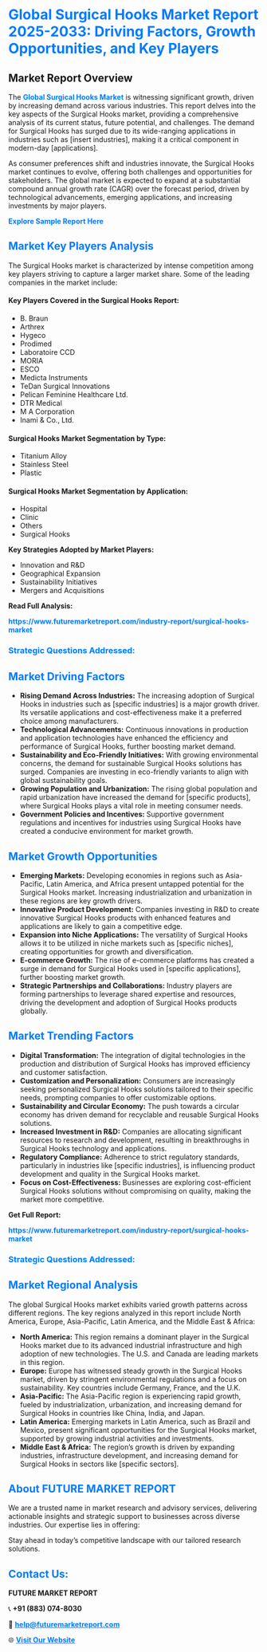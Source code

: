 <h1 style="color: #007BFF;">Global Surgical Hooks Market Report 2025-2033: Driving Factors, Growth Opportunities, and Key Players</h1>

<section id="overview">
<h2>Market Report Overview</h2>
<p>The <a href="https://www.futuremarketreport.com/industry-report/surgical-hooks-market" style="color: #007BFF; text-decoration: none;"><strong>Global Surgical Hooks Market</strong></a> is witnessing significant growth, driven by increasing demand across various industries. This report delves into the key aspects of the Surgical Hooks market, providing a comprehensive analysis of its current status, future potential, and challenges. The demand for Surgical Hooks has surged due to its wide-ranging applications in industries such as [insert industries], making it a critical component in modern-day [applications].</p>
<p>As consumer preferences shift and industries innovate, the Surgical Hooks market continues to evolve, offering both challenges and opportunities for stakeholders. The global market is expected to expand at a substantial compound annual growth rate (CAGR) over the forecast period, driven by technological advancements, emerging applications, and increasing investments by major players.</p>
</section>

<section id="overview">
<p><a href="https://www.futuremarketreport.com/request-sample/reportId=123473" style="color: #007BFF; text-decoration: none;"><strong>Explore Sample Report Here</strong></a></p>
</section>

<section id="key-players">
<h2 style="color: #007BFF;">Market Key Players Analysis</h2>
<p>The Surgical Hooks market is characterized by intense competition among key players striving to capture a larger market share. Some of the leading companies in the market include:</p>
<h4>Key Players Covered in the Surgical Hooks Report:</h4>
<ul><li>B. Braun</li><li>Arthrex</li><li>Hygeco</li><li>Prodimed</li><li>Laboratoire CCD</li><li>MORIA</li><li>ESCO</li><li>Medicta Instruments</li><li>TeDan Surgical Innovations</li><li>Pelican Feminine Healthcare Ltd.</li><li>DTR Medical</li><li>M A Corporation</li><li>Inami &amp; Co., Ltd.</li></ul>
<h4>Surgical Hooks Market Segmentation by Type:</h4>
<ul><li>Titanium Alloy</li><li>Stainless Steel</li><li>Plastic</li></ul>

<h4>Surgical Hooks Market Segmentation by Application:</h4>
<ul><li>Hospital</li><li>Clinic</li><li>Others</li><li>Surgical Hooks</li></ul>
<p><strong>Key Strategies Adopted by Market Players:</strong></p>
<ul>
<li>Innovation and R&D</li>
<li>Geographical Expansion</li>
<li>Sustainability Initiatives</li>
<li>Mergers and Acquisitions</li>
</ul>
</section>

<section>
<p><strong>Read Full Analysis: </strong></p><a href="https://www.futuremarketreport.com/industry-report/surgical-hooks-market" style="color: #007BFF; text-decoration: none;"><strong>https://www.futuremarketreport.com/industry-report/surgical-hooks-market</strong></a>
<h3 style="color: #007BFF;">Strategic Questions Addressed:</h3>
</section>

<section id="driving-factors">
<h2 style="color: #007BFF;">Market Driving Factors</h2>
<ul>
<li><strong>Rising Demand Across Industries:</strong> The increasing adoption of Surgical Hooks in industries such as [specific industries] is a major growth driver. Its versatile applications and cost-effectiveness make it a preferred choice among manufacturers.</li>
<li><strong>Technological Advancements:</strong> Continuous innovations in production and application technologies have enhanced the efficiency and performance of Surgical Hooks, further boosting market demand.</li>
<li><strong>Sustainability and Eco-Friendly Initiatives:</strong> With growing environmental concerns, the demand for sustainable Surgical Hooks solutions has surged. Companies are investing in eco-friendly variants to align with global sustainability goals.</li>
<li><strong>Growing Population and Urbanization:</strong> The rising global population and rapid urbanization have increased the demand for [specific products], where Surgical Hooks plays a vital role in meeting consumer needs.</li>
<li><strong>Government Policies and Incentives:</strong> Supportive government regulations and incentives for industries using Surgical Hooks have created a conducive environment for market growth.</li>
</ul>
</section>

<section id="growth-opportunities">
<h2 style="color: #007BFF;">Market Growth Opportunities</h2>
<ul>
<li><strong>Emerging Markets:</strong> Developing economies in regions such as Asia-Pacific, Latin America, and Africa present untapped potential for the Surgical Hooks market. Increasing industrialization and urbanization in these regions are key growth drivers.</li>
<li><strong>Innovative Product Development:</strong> Companies investing in R&D to create innovative Surgical Hooks products with enhanced features and applications are likely to gain a competitive edge.</li>
<li><strong>Expansion into Niche Applications:</strong> The versatility of Surgical Hooks allows it to be utilized in niche markets such as [specific niches], creating opportunities for growth and diversification.</li>
<li><strong>E-commerce Growth:</strong> The rise of e-commerce platforms has created a surge in demand for Surgical Hooks used in [specific applications], further boosting market growth.</li>
<li><strong>Strategic Partnerships and Collaborations:</strong> Industry players are forming partnerships to leverage shared expertise and resources, driving the development and adoption of Surgical Hooks products globally.</li>
</ul>
</section>

<section id="trending-factors">
<h2 style="color: #007BFF;">Market Trending Factors</h2>
<ul>
<li><strong>Digital Transformation:</strong> The integration of digital technologies in the production and distribution of Surgical Hooks has improved efficiency and customer satisfaction.</li>
<li><strong>Customization and Personalization:</strong> Consumers are increasingly seeking personalized Surgical Hooks solutions tailored to their specific needs, prompting companies to offer customizable options.</li>
<li><strong>Sustainability and Circular Economy:</strong> The push towards a circular economy has driven demand for recyclable and reusable Surgical Hooks solutions.</li>
<li><strong>Increased Investment in R&D:</strong> Companies are allocating significant resources to research and development, resulting in breakthroughs in Surgical Hooks technology and applications.</li>
<li><strong>Regulatory Compliance:</strong> Adherence to strict regulatory standards, particularly in industries like [specific industries], is influencing product development and quality in the Surgical Hooks market.</li>
<li><strong>Focus on Cost-Effectiveness:</strong> Businesses are exploring cost-efficient Surgical Hooks solutions without compromising on quality, making the market more competitive.</li>
</ul>
</section>

<section>
<p><strong>Get Full Report: </strong></p><a href="https://www.futuremarketreport.com/industry-report/surgical-hooks-market" style="color: #007BFF; text-decoration: none;"><strong>https://www.futuremarketreport.com/industry-report/surgical-hooks-market</strong></a>
<h3 style="color: #007BFF;">Strategic Questions Addressed:</h3>
</section>


<section id="regional-analysis">
<h2 style="color: #007BFF;">Market Regional Analysis</h2>
<p>The global Surgical Hooks market exhibits varied growth patterns across different regions. The key regions analyzed in this report include North America, Europe, Asia-Pacific, Latin America, and the Middle East & Africa:</p>
<ul>
<li><strong>North America:</strong> This region remains a dominant player in the Surgical Hooks market due to its advanced industrial infrastructure and high adoption of new technologies. The U.S. and Canada are leading markets in this region.</li>
<li><strong>Europe:</strong> Europe has witnessed steady growth in the Surgical Hooks market, driven by stringent environmental regulations and a focus on sustainability. Key countries include Germany, France, and the U.K.</li>
<li><strong>Asia-Pacific:</strong> The Asia-Pacific region is experiencing rapid growth, fueled by industrialization, urbanization, and increasing demand for Surgical Hooks in countries like China, India, and Japan.</li>
<li><strong>Latin America:</strong> Emerging markets in Latin America, such as Brazil and Mexico, present significant opportunities for the Surgical Hooks market, supported by growing industrial activities and investments.</li>
<li><strong>Middle East & Africa:</strong> The region’s growth is driven by expanding industries, infrastructure development, and increasing demand for Surgical Hooks in sectors like [specific sectors].</li>
</ul>
</section>

<footer>
<h2 style="color: #007BFF;">About FUTURE MARKET REPORT</h2>
<p>We are a trusted name in market research and advisory services, delivering actionable insights and strategic support to businesses across diverse industries. Our expertise lies in offering:</p>

<p>Stay ahead in today’s competitive landscape with our tailored research solutions.</p>

<h2 style="color: #007BFF;">Contact Us:</h2>
<p><strong>FUTURE MARKET REPORT</strong></p>
<p>📞 <strong>+91 (883) 074-8030</strong></p>
<p>📧 <strong><a href="mailto:help@futuremarketreport.com" style="color: #007BFF;">help@futuremarketreport.com</a></strong></p>
<p>🌐 <strong><a href="https://www.futuremarketreport.com/" style="color: #007BFF;">Visit Our Website</a></strong></p>
</footer>